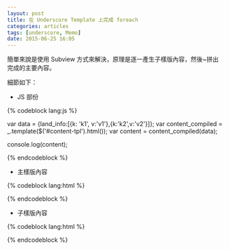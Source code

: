 ```yaml
---
layout: post
title: 在 Underscore Template 上完成 foreach
categories: articles
tags: [underscore, Memo]
date: 2015-06-25 16:05
---
```


簡單來說是使用 Subview 方式來解決，原理是逐一產生子樣版內容，然後~拼出完成的主要內容。

細節如下：

<!-- more -->

* JS 部份

{% codeblock lang:js %}

var data = {land_info:[{k: 'k1', v:'v1'},{k:'k2',v:'v2'}]};
var content_compiled = _.template($('#content-tpl').html());
var content = content_compiled(data);

console.log(content);

{% endcodeblock %}


* 主樣版內容

{% codeblock lang:html %}

<script type="text/template" id="content-tpl">
<table>
 <%=_.reduce(land_info,function(content, land){
   var content_compiled = _.template($('#item-tpl').html());
   var land_content = content_compiled({land:land});
   return content+land_content;
 },"")%>
</table>
</script>

{% endcodeblock %}

* 子樣版內容

{% codeblock lang:html %}

<script type="text/template" id="item-tpl">
    <tr>
        <td><%=land.k%></td>
        <td><%=land.v%></td>
    </tr>
</script>

{% endcodeblock %}
